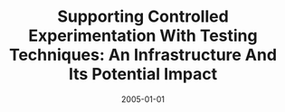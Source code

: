 ---
title: "Supporting Controlled Experimentation With Testing Techniques: An Infrastructure And Its Potential Impact"
date: 2005-01-01
venue: ""
paperurl: https://doi.org/10.1007/s10664-005-3861-2
authors: "Hyunsook Do, Sebastian G Elbaum and Gregg Rothermel"
awards: ""
---